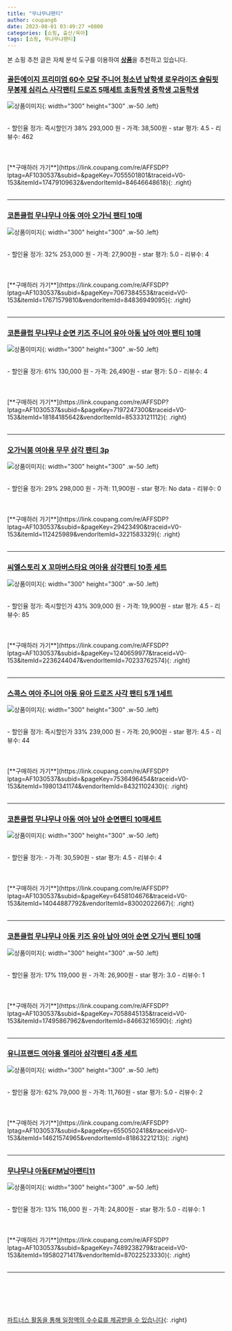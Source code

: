```yaml
---
title: "무냐무냐팬티"
author: coupang6
date: 2023-08-01 03:49:27 +0800
categories: [쇼핑, 출산/육아]
tags: [쇼핑, 무냐무냐팬티]
---
```


본 쇼핑 추천 글은 자체 분석 도구를 이용하여 [**상품**](https://link.coupang.com/a/bao1ui)을 추천하고 있습니다.

### [골든에이지 프리미엄 60수 모달 주니어 청소년 남학생 로우라이즈 슬림핏 무봉제 심리스 사각팬티 드로즈 5매세트 초등학생 중학생 고등학생](https://link.coupang.com/re/AFFSDP?lptag=AF1030537&subid=&pageKey=7055501801&traceid=V0-153&itemId=17479109632&vendorItemId=84646648618)

![상품이미지](https://thumbnail9.coupangcdn.com/thumbnails/remote/230x230ex/image/vendor_inventory/8416/476b71274d1548146c6737b9afe479cab7d460e98a234bc8687b8d074513.jpg){: width="300" height="300" .w-50 .left}


<br>
- 할인율 정가: 즉시할인가 38%  293,000   원
- 가격: 38,500원
- star 평가: 4.5
- 리뷰수: 462
<br>
<br>
<br>
<br>
[**구매하러 가기**](https://link.coupang.com/re/AFFSDP?lptag=AF1030537&subid=&pageKey=7055501801&traceid=V0-153&itemId=17479109632&vendorItemId=84646648618){: .right}
<br>
<br>

---

### [코튼클럽 무냐무냐 아동 여아 오가닉 팬티 10매](https://link.coupang.com/re/AFFSDP?lptag=AF1030537&subid=&pageKey=7067384553&traceid=V0-153&itemId=17671579810&vendorItemId=84836949095)

![상품이미지](https://thumbnail9.coupangcdn.com/thumbnails/remote/230x230ex/image/vendor_inventory/ab31/23974690e7d70ae076e28fec1846d3f22b71ce3f0d29bf3966a6f2f99254.jpg){: width="300" height="300" .w-50 .left}


<br>
- 할인율 정가: 32%  253,000   원
- 가격: 27,900원
- star 평가: 5.0
- 리뷰수: 4
<br>
<br>
<br>
<br>
[**구매하러 가기**](https://link.coupang.com/re/AFFSDP?lptag=AF1030537&subid=&pageKey=7067384553&traceid=V0-153&itemId=17671579810&vendorItemId=84836949095){: .right}
<br>
<br>

---

### [코튼클럽 무냐무냐 순면 키즈 주니어 유아 아동 남아 여아 팬티 10매](https://link.coupang.com/re/AFFSDP?lptag=AF1030537&subid=&pageKey=7197247300&traceid=V0-153&itemId=18184185642&vendorItemId=85333121112)

![상품이미지](https://thumbnail9.coupangcdn.com/thumbnails/remote/230x230ex/image/vendor_inventory/3725/52530eec92cecbaeeb915a2d940bc9a26da9020c4010be7fecd7b2c30fde.jpg){: width="300" height="300" .w-50 .left}


<br>
- 할인율 정가: 61%  130,000   원
- 가격: 26,490원
- star 평가: 5.0
- 리뷰수: 4
<br>
<br>
<br>
<br>
[**구매하러 가기**](https://link.coupang.com/re/AFFSDP?lptag=AF1030537&subid=&pageKey=7197247300&traceid=V0-153&itemId=18184185642&vendorItemId=85333121112){: .right}
<br>
<br>

---

### [오가닉붐 여아용 무무 삼각 팬티 3p](https://link.coupang.com/re/AFFSDP?lptag=AF1030537&subid=&pageKey=29423490&traceid=V0-153&itemId=112425989&vendorItemId=3221583329)

![상품이미지](https://thumbnail8.coupangcdn.com/thumbnails/remote/230x230ex/image/retail/images/716008115011760-2d1087ad-e649-40a6-89e4-0b96865f1778.jpg){: width="300" height="300" .w-50 .left}


<br>
- 할인율 정가: 29%  298,000   원
- 가격: 11,900원
- star 평가: No data
- 리뷰수: 0
<br>
<br>
<br>
<br>
[**구매하러 가기**](https://link.coupang.com/re/AFFSDP?lptag=AF1030537&subid=&pageKey=29423490&traceid=V0-153&itemId=112425989&vendorItemId=3221583329){: .right}
<br>
<br>

---

### [씨엘스토리 X 꼬마버스타요 여아용 삼각팬티 10종 세트](https://link.coupang.com/re/AFFSDP?lptag=AF1030537&subid=&pageKey=1240659977&traceid=V0-153&itemId=2236244047&vendorItemId=70233762574)

![상품이미지](https://thumbnail6.coupangcdn.com/thumbnails/remote/230x230ex/image/retail/images/2020/02/05/17/9/d6792c8e-80ef-4957-ba31-b2282dda5409.jpg){: width="300" height="300" .w-50 .left}


<br>
- 할인율 정가: 즉시할인가 43%  309,000   원
- 가격: 19,900원
- star 평가: 4.5
- 리뷰수: 85
<br>
<br>
<br>
<br>
[**구매하러 가기**](https://link.coupang.com/re/AFFSDP?lptag=AF1030537&subid=&pageKey=1240659977&traceid=V0-153&itemId=2236244047&vendorItemId=70233762574){: .right}
<br>
<br>

---

### [스콕스 여아 주니어 아동 유아 드로즈 사각 팬티 5개 1세트](https://link.coupang.com/re/AFFSDP?lptag=AF1030537&subid=&pageKey=7536496454&traceid=V0-153&itemId=19801341174&vendorItemId=84321102430)

![상품이미지](https://thumbnail9.coupangcdn.com/thumbnails/remote/230x230ex/image/vendor_inventory/699d/3a0ef0b9ba4dedad1a743a160c73efac133b3f21080592fca5c6cfe1b425.jpg){: width="300" height="300" .w-50 .left}


<br>
- 할인율 정가: 즉시할인가 33%  239,000   원
- 가격: 20,900원
- star 평가: 4.5
- 리뷰수: 44
<br>
<br>
<br>
<br>
[**구매하러 가기**](https://link.coupang.com/re/AFFSDP?lptag=AF1030537&subid=&pageKey=7536496454&traceid=V0-153&itemId=19801341174&vendorItemId=84321102430){: .right}
<br>
<br>

---

### [코튼클럽 무냐무냐 아동 여아 남아 순면팬티 10매세트](https://link.coupang.com/re/AFFSDP?lptag=AF1030537&subid=&pageKey=6458104676&traceid=V0-153&itemId=14044887792&vendorItemId=83002022667)

![상품이미지](https://thumbnail6.coupangcdn.com/thumbnails/remote/230x230ex/image/vendor_inventory/3c27/428cedcdfdb9f149f8c2405d6d7af7effa825e073f98502d1fb8081278ce.jpg){: width="300" height="300" .w-50 .left}


<br>
- 할인율 정가: 
- 가격: 30,590원
- star 평가: 4.5
- 리뷰수: 4
<br>
<br>
<br>
<br>
[**구매하러 가기**](https://link.coupang.com/re/AFFSDP?lptag=AF1030537&subid=&pageKey=6458104676&traceid=V0-153&itemId=14044887792&vendorItemId=83002022667){: .right}
<br>
<br>

---

### [코튼클럽 무냐무냐 아동 키즈 유아 남아 여아 순면 오가닉 팬티 10매](https://link.coupang.com/re/AFFSDP?lptag=AF1030537&subid=&pageKey=7058845135&traceid=V0-153&itemId=17495867962&vendorItemId=84663216590)

![상품이미지](https://thumbnail9.coupangcdn.com/thumbnails/remote/230x230ex/image/vendor_inventory/a836/5eb2e43586af28b794fae8a108d9ced44f5deddd8014380b53b281d87da8.jpg){: width="300" height="300" .w-50 .left}


<br>
- 할인율 정가: 17%  119,000   원
- 가격: 26,900원
- star 평가: 3.0
- 리뷰수: 1
<br>
<br>
<br>
<br>
[**구매하러 가기**](https://link.coupang.com/re/AFFSDP?lptag=AF1030537&subid=&pageKey=7058845135&traceid=V0-153&itemId=17495867962&vendorItemId=84663216590){: .right}
<br>
<br>

---

### [유니프랜드 여아용 엘리아 삼각팬티 4종 세트](https://link.coupang.com/re/AFFSDP?lptag=AF1030537&subid=&pageKey=6550502418&traceid=V0-153&itemId=14621574965&vendorItemId=81863221213)

![상품이미지](https://thumbnail10.coupangcdn.com/thumbnails/remote/230x230ex/image/retail/images/1311887557042113-5f768df5-77e7-40ee-ac87-2723a1599392.jpg){: width="300" height="300" .w-50 .left}


<br>
- 할인율 정가: 62%  79,000   원
- 가격: 11,760원
- star 평가: 5.0
- 리뷰수: 2
<br>
<br>
<br>
<br>
[**구매하러 가기**](https://link.coupang.com/re/AFFSDP?lptag=AF1030537&subid=&pageKey=6550502418&traceid=V0-153&itemId=14621574965&vendorItemId=81863221213){: .right}
<br>
<br>

---

### [무냐무냐 아동EFM남아팬티11](https://link.coupang.com/re/AFFSDP?lptag=AF1030537&subid=&pageKey=7489238279&traceid=V0-153&itemId=19580271417&vendorItemId=87022523330)

![상품이미지](https://thumbnail10.coupangcdn.com/thumbnails/remote/230x230ex/image/vendor_inventory/b1ff/51c9c4d2213243e3616ade46d32e653854ef0e8e09d872466013bb72681c.jpg){: width="300" height="300" .w-50 .left}


<br>
- 할인율 정가: 13%  116,000   원
- 가격: 24,800원
- star 평가: 5.0
- 리뷰수: 1
<br>
<br>
<br>
<br>
[**구매하러 가기**](https://link.coupang.com/re/AFFSDP?lptag=AF1030537&subid=&pageKey=7489238279&traceid=V0-153&itemId=19580271417&vendorItemId=87022523330){: .right}
<br>
<br>

---
<br><br><br><br><br> [파트너스 활동을 통해 일정액의 수수료를 제공받을 수 있습니다](https://link.coupang.com/a/bao1ui){: .right}